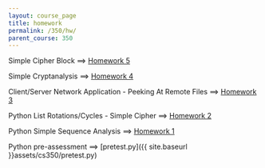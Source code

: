 ```yaml
---
layout: course_page
title: homework
permalink: /350/hw/
parent_course: 350
---
```


Simple Cipher Block ==> [Homework 5](/350/hw5)

Simple Cryptanalysis ==> [Homework 4](/350/hw4)

Client/Server Network Application - Peeking At Remote Files ==> [Homework 3](/350/hw3)

Python List Rotations/Cycles - Simple Cipher ==> [Homework 2](/350/hw2)

Python Simple Sequence Analysis ==> [Homework 1](/350/hw1)

Python pre-assessment ==> [pretest.py]({{ site.baseurl }}assets/cs350/pretest.py)
